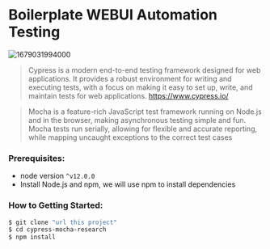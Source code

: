 #  Boilerplate WEBUI Automation Testing

![1679031994000](https://github.com/user-attachments/assets/68da538a-9e45-4e7e-80f8-7e03f94b4b91)

> Cypress is a modern end-to-end testing framework designed for web applications. It provides a robust environment for writing and executing tests, with a focus on making it easy to set up, write, and maintain tests for web applications. https://www.cypress.io/

> Mocha is a feature-rich JavaScript test framework running on Node.js and in the browser, making asynchronous testing simple and fun. Mocha tests run serially, allowing for flexible and accurate reporting, while mapping uncaught exceptions to the correct test cases

### Prerequisites:

- node version `^v12.0.0`
- Install Node.js and npm, we will use npm to install dependencies

### How to Getting Started:

```sh
$ git clone "url this project"
$ cd cypress-mocha-research
$ npm install
```
